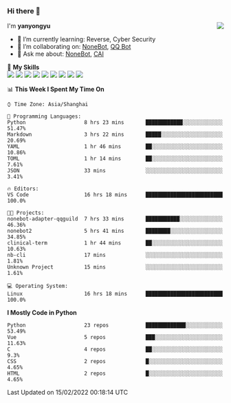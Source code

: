 ### Hi there 👋

<a href="#">
  <img align="right" src="https://github-readme-stats.vercel.app/api?username=yanyongyu&count_private=true&show_icons=true&bg_color=15,f2f7fd,E0EAFC" />
</a>

I'm **yanyongyu**

- 🌱 I’m currently learning: Reverse, Cyber Security
- 👯 I’m collaborating on: [NoneBot](https://github.com/nonebot), [QQ Bot](https://github.com/Mrs4s/go-cqhttp)
- 💬 Ask me about: [NoneBot](https://github.com/nonebot), [CAI](https://github.com/cscs181/CAI)

🌟 **My Skills**  
![](https://img.shields.io/badge/-Python-3e74a2?style=flat-square&logo=Python&logoColor=fff)
![](https://img.shields.io/badge/-Node.js-339933?style=flat-square&logo=Node.js&logoColor=fff)
![](https://img.shields.io/badge/-Vue-4fc08d?style=flat-square&logo=Vue.js&logoColor=fff)
![](https://img.shields.io/badge/-React-2d98ce?style=flat-square&logo=React&logoColor=fff)
![](https://img.shields.io/badge/-Docker-2496ED?style=flat-square&logo=Docker&logoColor=fff)
![](https://img.shields.io/badge/-Linux-000000?style=flat-square&logo=Linux&logoColor=fff)
![](https://img.shields.io/badge/-MySQL-4479A1?style=flat-square&logo=MySQL&logoColor=fff)
![](https://img.shields.io/badge/-Redis-DC382D?style=flat-square&logo=Redis&logoColor=fff)
![](https://img.shields.io/badge/-MongoDB-47A248?style=flat-square&logo=MongoDB&logoColor=fff)

<!--START_SECTION:waka-->
📊 **This Week I Spent My Time On** 

```text
⌚︎ Time Zone: Asia/Shanghai

💬 Programming Languages: 
Python                   8 hrs 23 mins       ████████████░░░░░░░░░░░░░   51.47% 
Markdown                 3 hrs 22 mins       █████░░░░░░░░░░░░░░░░░░░░   20.69% 
YAML                     1 hr 46 mins        ██░░░░░░░░░░░░░░░░░░░░░░░   10.86% 
TOML                     1 hr 14 mins        ██░░░░░░░░░░░░░░░░░░░░░░░   7.61% 
JSON                     33 mins             ░░░░░░░░░░░░░░░░░░░░░░░░░   3.41%

🔥 Editors: 
VS Code                  16 hrs 18 mins      █████████████████████████   100.0%

🐱‍💻 Projects: 
nonebot-adapter-qqguild  7 hrs 33 mins       ███████████░░░░░░░░░░░░░░   46.36% 
nonebot2                 5 hrs 41 mins       ████████░░░░░░░░░░░░░░░░░   34.85% 
clinical-term            1 hr 44 mins        ██░░░░░░░░░░░░░░░░░░░░░░░   10.63% 
nb-cli                   17 mins             ░░░░░░░░░░░░░░░░░░░░░░░░░   1.81% 
Unknown Project          15 mins             ░░░░░░░░░░░░░░░░░░░░░░░░░   1.61%

💻 Operating System: 
Linux                    16 hrs 18 mins      █████████████████████████   100.0%

```

**I Mostly Code in Python** 

```text
Python                   23 repos            █████████████░░░░░░░░░░░░   53.49% 
Vue                      5 repos             ███░░░░░░░░░░░░░░░░░░░░░░   11.63% 
C                        4 repos             ██░░░░░░░░░░░░░░░░░░░░░░░   9.3% 
CSS                      2 repos             █░░░░░░░░░░░░░░░░░░░░░░░░   4.65% 
HTML                     2 repos             █░░░░░░░░░░░░░░░░░░░░░░░░   4.65%

```



 Last Updated on 15/02/2022 00:18:14 UTC
<!--END_SECTION:waka-->
